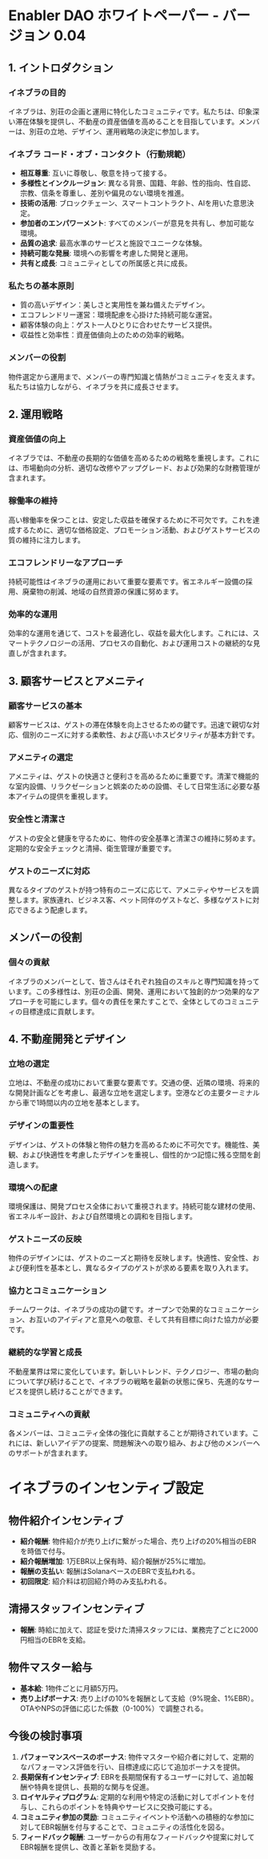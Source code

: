 # Enabler DAO ホワイトペーパー - バージョン 0.04

## 1. イントロダクション

### イネブラの目的
イネブラは、別荘の企画と運用に特化したコミュニティです。私たちは、印象深い滞在体験を提供し、不動産の資産価値を高めることを目指しています。メンバーは、別荘の立地、デザイン、運用戦略の決定に参加します。

### イネブラ コード・オブ・コンタクト（行動規範）
- **相互尊重**: 互いに尊敬し、敬意を持って接する。
- **多様性とインクルージョン**: 異なる背景、国籍、年齢、性的指向、性自認、宗教、信条を尊重し、差別や偏見のない環境を推進。
- **技術の活用**: ブロックチェーン、スマートコントラクト、AIを用いた意思決定。
- **参加者のエンパワーメント**: すべてのメンバーが意見を共有し、参加可能な環境。
- **品質の追求**: 最高水準のサービスと施設でユニークな体験。
- **持続可能な発展**: 環境への影響を考慮した開発と運用。
- **共有と成長**: コミュニティとしての所属感と共に成長。

### 私たちの基本原則
- 質の高いデザイン：美しさと実用性を兼ね備えたデザイン。
- エコフレンドリー運営：環境配慮を心掛けた持続可能な運営。
- 顧客体験の向上：ゲスト一人ひとりに合わせたサービス提供。
- 収益性と効率性：資産価値向上のための効率的戦略。

### メンバーの役割
物件選定から運用まで、メンバーの専門知識と情熱がコミュニティを支えます。私たちは協力しながら、イネブラを共に成長させます。

## 2. 運用戦略

### 資産価値の向上
イネブラでは、不動産の長期的な価値を高めるための戦略を重視します。これには、市場動向の分析、適切な改修やアップグレード、および効果的な財務管理が含まれます。

### 稼働率の維持
高い稼働率を保つことは、安定した収益を確保するために不可欠です。これを達成するために、適切な価格設定、プロモーション活動、およびゲストサービスの質の維持に注力します。

### エコフレンドリーなアプローチ
持続可能性はイネブラの運用において重要な要素です。省エネルギー設備の採用、廃棄物の削減、地域の自然資源の保護に努めます。

### 効率的な運用
効率的な運用を通じて、コストを最適化し、収益を最大化します。これには、スマートテクノロジーの活用、プロセスの自動化、および運用コストの継続的な見直しが含まれます。

## 3. 顧客サービスとアメニティ

### 顧客サービスの基本
顧客サービスは、ゲストの滞在体験を向上させるための鍵です。迅速で親切な対応、個別のニーズに対する柔軟性、および高いホスピタリティが基本方針です。

### アメニティの選定
アメニティは、ゲストの快適さと便利さを高めるために重要です。清潔で機能的な室内設備、リラクゼーションと娯楽のための設備、そして日常生活に必要な基本アイテムの提供を重視します。

### 安全性と清潔さ
ゲストの安全と健康を守るために、物件の安全基準と清潔さの維持に努めます。定期的な安全チェックと清掃、衛生管理が重要です。

### ゲストのニーズに対応
異なるタイプのゲストが持つ特有のニーズに応じて、アメニティやサービスを調整します。家族連れ、ビジネス客、ペット同伴のゲストなど、多様なゲストに対応できるよう配慮します。

## メンバーの役割

### 個々の貢献
イネブラのメンバーとして、皆さんはそれぞれ独自のスキルと専門知識を持っています。この多様性は、別荘の企画、開発、運用において独創的かつ効果的なアプローチを可能にします。個々の責任を果たすことで、全体としてのコミュニティの目標達成に貢献します。

## 4. 不動産開発とデザイン

### 立地の選定
立地は、不動産の成功において重要な要素です。交通の便、近隣の環境、将来的な開発計画などを考慮し、最適な立地を選定します。空港などの主要ターミナルから車で1時間以内の立地を基本とします。

### デザインの重要性
デザインは、ゲストの体験と物件の魅力を高めるために不可欠です。機能性、美観、および快適性を考慮したデザインを重視し、個性的かつ記憶に残る空間を創造します。

### 環境への配慮
環境保護は、開発プロセス全体において重視されます。持続可能な建材の使用、省エネルギー設計、および自然環境との調和を目指します。

### ゲストニーズの反映
物件のデザインには、ゲストのニーズと期待を反映します。快適性、安全性、および便利性を基本とし、異なるタイプのゲストが求める要素を取り入れます。


### 協力とコミュニケーション
チームワークは、イネブラの成功の鍵です。オープンで効果的なコミュニケーション、お互いのアイディアと意見への敬意、そして共有目標に向けた協力が必要です。

### 継続的な学習と成長
不動産業界は常に変化しています。新しいトレンド、テクノロジー、市場の動向について学び続けることで、イネブラの戦略を最新の状態に保ち、先進的なサービスを提供し続けることができます。

### コミュニティへの貢献
各メンバーは、コミュニティ全体の強化に貢献することが期待されています。これには、新しいアイデアの提案、問題解決への取り組み、および他のメンバーへのサポートが含まれます。

# イネブラのインセンティブ設定

## 物件紹介インセンティブ
- **紹介報酬**: 物件紹介が売り上げに繋がった場合、売り上げの20%相当のEBRを時価で付与。
- **紹介報酬増加**: 1万EBR以上保有時、紹介報酬が25%に増加。
- **報酬の支払い**: 報酬はSolanaベースのEBRで支払われる。
- **初回限定**: 紹介料は初回紹介時のみ支払われる。

## 清掃スタッフインセンティブ
- **報酬**: 時給に加えて、認証を受けた清掃スタッフには、業務完了ごとに2000円相当のEBRを支給。

## 物件マスター給与
- **基本給**: 1物件ごとに月額5万円。
- **売り上げボーナス**: 売り上げの10%を報酬として支給（9%現金、1%EBR）。OTAやNPSの評価に応じた係数（0-100%）で調整される。

## 今後の検討事項
1. **パフォーマンスベースのボーナス**: 物件マスターや紹介者に対して、定期的なパフォーマンス評価を行い、目標達成に応じて追加ボーナスを提供。
2. **長期保有インセンティブ**: EBRを長期間保有するユーザーに対して、追加報酬や特典を提供し、長期的な関与を促進。
3. **ロイヤルティプログラム**: 定期的な利用や特定の活動に対してポイントを付与し、これらのポイントを特典やサービスに交換可能にする。
4. **コミュニティ参加の奨励**: コミュニティイベントや活動への積極的な参加に対してEBR報酬を付与することで、コミュニティの活性化を図る。
5. **フィードバック報酬**: ユーザーからの有用なフィードバックや提案に対してEBR報酬を提供し、改善と革新を奨励する。
